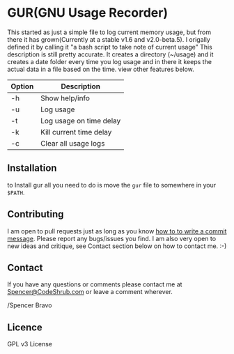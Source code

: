 GUR(GNU Usage Recorder)
===========

This started as just a simple file to log current memory usage, but from there it has grown(Currently at a stable v1.6 and v2.0-beta.5). 
I origally defined it by calling it "a bash script to take note of current usage"
This description is still pretty accurate. It creates a directory (~/usage) and it creates a date folder every time you log usage and in there it keeps the actual data in a file based on the time. view other features below.

| Option | Description                 |
| ------ | --------------------------- |
| -h     | Show help/info              |
| -u     | Log usage               |
| -t      | Log usage on time delay  |
| -k     | Kill current time delay   |
| -c    | Clear all usage logs   |
## Installation
to Install gur all you need to do is move the `gur` file to somewhere in your `$PATH`.

## Contributing

I am open to pull requests just as long as you know <a href="http://tbaggery.com/2008/04/19/a-note-about-git-commit-messages.html" target= "_blank">how to to write a commit message</a>.
Please report any bugs/issues you find. I am also very open to new ideas and
critique, see Contact section below on how to contact me. :-)

## Contact

If you have any questions or comments please contact me at <a title="Spencer@codeshrub.com" href="mailto:Spencer@codeshrub.com">Spencer@CodeShrub.com</a> or leave a comment wherever.

/Spencer Bravo

## Licence

GPL v3 License
